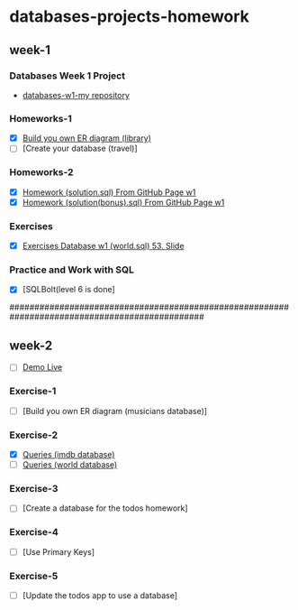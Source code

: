# databases-projects-homework
## week-1

### Databases Week 1 Project
* [databases-w1-my repository](https://github.com/elifsancak/databases-projects-homework-/tree/master/week-1-homework)

### Homeworks-1
- [x]  [Build you own ER diagram (library)](https://github.com/elifsancak/databases-projects-homework-/blob/master/week-1-homework/Entity%20RDE%20(Library).pdf)
- [ ]  [Create your database (travel)]

### Homeworks-2
- [x]  [Homework (solution.sql) From GitHub Page w1](https://github.com/elifsancak/databases-projects-homework-/blob/master/week-1-homework/submissions/solution.sql)
- [x]  [Homework (solution(bonus).sql) From GitHub Page w1](https://github.com/elifsancak/databases-projects-homework-/blob/master/week-1-homework/submissions/solution(bonus).sql)

### Exercises
- [x]  [Exercises Database w1 (world.sql) 53. Slide](https://github.com/elifsancak/databases-projects-homework-/blob/master/week-1-homework/world(solution-53-slide).sql)

### Practice and Work with SQL
- [x]  [SQLBolt(level 6 is done]

###############################################################################################
## week-2
- [ ]  [Demo Live](https://elifsancak.github.io/databases-projects-homework-/)

### Exercise-1 
- [ ]  [Build you own ER diagram (musicians database)]
### Exercise-2
- [x]  [Queries (imdb database)](https://github.com/elifsancak/databases-projects-homework-/blob/master/week-2-homework/imdb(solution).sql)
- [ ]  [Queries (world database)]()

### Exercise-3
- [ ]  [Create a database for the todos homework]
### Exercise-4
- [ ]  [Use Primary Keys]
### Exercise-5
- [ ]  [Update the todos app to use a database]

